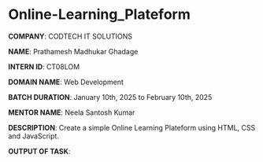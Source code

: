 # Online-Learning_Plateform

**COMPANY**: CODTECH IT SOLUTIONS

**NAME**: Prathamesh Madhukar Ghadage

**INTERN ID**: CT08LOM

**DOMAIN NAME**: Web Development

**BATCH DURATION**: January 10th, 2025 to February 10th, 2025

**MENTOR NAME**: Neela Santosh Kumar

**DESCRIPTION**: Create a simple Online Learning Plateform using HTML, CSS and JavaScript.

**OUTPUT OF TASK**:
